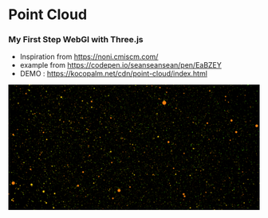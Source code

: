 # Point Cloud

### My First Step WebGl with Three.js

- Inspiration from https://noni.cmiscm.com/
- example from https://codepen.io/seanseansean/pen/EaBZEY
- DEMO : https://kocopalm.net/cdn/point-cloud/index.html

<img src="../captures/point-cloud.png">
